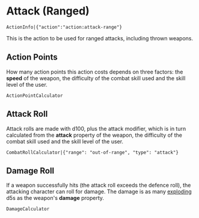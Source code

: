 # Attack (Ranged)

`ActionInfo|{"action":"action:attack-range"}`

This is the action to be used for ranged attacks, including thrown weapons.

## Action Points

How many action points this action costs depends on three factors: the **speed** of the weapon, the difficulty of the combat skill used and the skill level of the user.

`ActionPointCalculator`

## Attack Roll

Attack rolls are made with d100, plus the attack modifier, which is in turn calculated from the **attack** property of the weapon, the difficulty of the combat skill used and the skill level of the user.

`CombatRollCalculator|{"range": "out-of-range", "type": "attack"}`

## Damage Roll

If a weapon successfully hits (the attack roll exceeds the defence roll), the attacking character can roll for damage. The damage is as many [exploding](rule:exploding_dice) d5s as the weapon's **damage** property.

`DamageCalculator`
